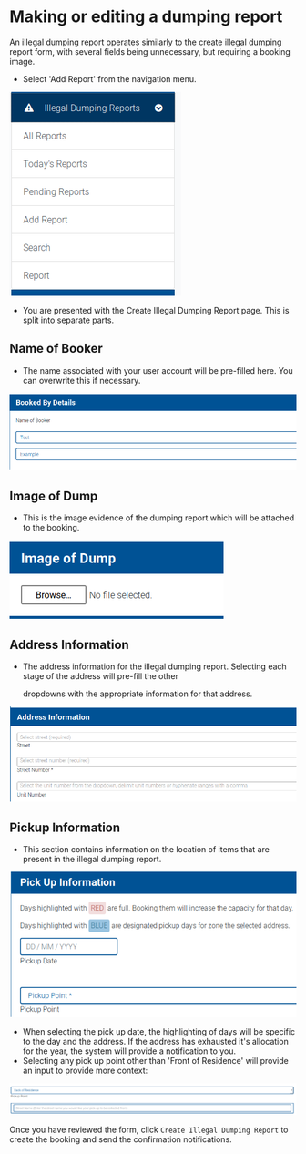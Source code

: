 # Making or editing a dumping report

An illegal dumping report operates similarly to the create illegal dumping report form, with several fields being unnecessary, but requiring a booking image.

* Select 'Add Report' from the navigation menu.

![Add Dumping Report](../.gitbook/assets/dumping-1.png)

* You are presented with the Create Illegal Dumping Report page. This is split into separate parts.

## Name of Booker

* The name associated with your user account will be pre-filled here. You can overwrite this if necessary.

![NameofBooker](../.gitbook/assets/booking-2.png)

## Image of Dump

* This is the image evidence of the dumping report which will be attached to the booking.

![Image of Dump](../.gitbook/assets/dumping-2.png)

## Address Information

* The address information for the illegal dumping report. Selecting each stage of the address will pre-fill the other 

  dropdowns with the appropriate information for that address.

![address](../.gitbook/assets/booking-4.png)

## Pickup Information

* This section contains information on the location of items that are present in the illegal dumping report.

![pickups](../.gitbook/assets/booking-5.png)

* When selecting the pick up date, the highlighting of days will be specific to the day and the address. If the address has exhausted it's allocation for the year, the system will provide a notification to you.
* Selecting any pick up point other than 'Front of Residence' will provide an input to provide more context:

![point](../.gitbook/assets/booking-6%20%281%29.png)

Once you have reviewed the form, click `Create Illegal Dumping Report` to create the booking and send the confirmation notifications.

